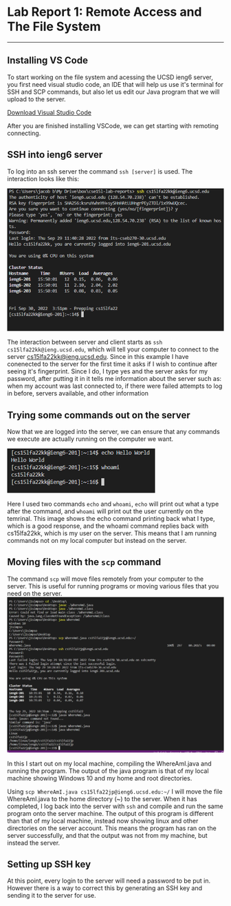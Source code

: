 # Lab Report 1: Remote Access and The File System
---
## Installing VS Code
To start working on the file system and acessing the UCSD ieng6 server, you first need visual studio code,
an IDE that will help us use it's terminal for SSH and SCP commands, but also let us edit our Java program
that we will upload to the server.

[Download Visual Studio Code](https://code.visualstudio.com/download)

After you are finished installing VSCode, we can get starting with remoting connecting.

## SSH into ieng6 server
To log into an ssh server the command `ssh [server]` is used. The interaction looks like this:

![Image](https://raw.githubusercontent.com/JoshuaSimpson1/cse15l-lab-reports/main/Week1LabScreenshots/loggingssh.png)

The interaction between server and client starts as `ssh cs15lfa22kk@ieng.ucsd.edu`, which will tell your computer to connect to the server cs15lfa22kk@ieng.ucsd.edu. Since in this example I have conenected to the server for the first time it asks if I wish to continue after seeing it's fingerprint. Since I do, I type yes and the server asks for my password, after putting it in it tells me information about the server such as: when my account was last connected to, if there were failed attempts to log in before, servers available, and other information

## Trying some commands out on the server
Now that we are logged into the server, we can ensure that any commands we execute are actually running on the computer we want.

![CommandsImage](https://raw.githubusercontent.com/JoshuaSimpson1/cse15l-lab-reports/main/Week1LabScreenshots/randomcommands.png)

Here I used two commands `echo` and `whoami`, `echo` will print out what a type after the command, and `whoami` will print out the user currently on the temrinal.
This image shows the echo command printing back what I type, which is a good response, and the whoami command replies back with cs15lfa22kk, which is my user on the server. This means that I am running commands not on my local computer but instead on the server.

## Moving files with the `scp` command
The command `scp` will move files remotely from your computer to the server. This is useful for running programs or moving various files that you need on the server.
![scpimage](https://raw.githubusercontent.com/JoshuaSimpson1/cse15l-lab-reports/main/Week1LabScreenshots/scp.png)

In this I start out on my local machine, compiling the WhereAmI.java and running the program. The output of the java program is that of my local machine showing Windows 10 and my home and root directories.

Using `scp WhereAmI.java cs15lfa22jp@ieng6.ucsd.edu:~/` I will move the file WhereAmI.java to the home directory (~) to the server. When it has completed, I log back into the server with `ssh` and compile and run the same program onto the server machine. The output of this program is different than that of my local machine, instead now showing linux and other directories on the server account. This means the program has ran on the server successfully, and that the output was not from my machine, but instead the server.

## Setting up SSH key
At this point, every login to the server will need a password to be put in. However there is a way to correct this by generating an SSH key and sending it to the server for use.